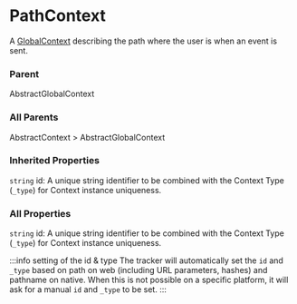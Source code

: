 # PathContext
A [GlobalContext](/taxonomy/reference/global-contexts/overview.md) describing the path where the user is when an event is sent.

### Parent
AbstractGlobalContext

### All Parents
AbstractContext > AbstractGlobalContext

### Inherited Properties
`string` id: A unique string identifier to be combined with the Context Type (`_type`) 
for Context instance uniqueness.

### All Properties
`string` id: A unique string identifier to be combined with the Context Type (`_type`) 
for Context instance uniqueness.

:::info setting of the id & type
The tracker will automatically set the `id` and `_type` based on path on web (including URL parameters, hashes) and pathname on native. When this is not possible on a specific platform, it will ask for a manual `id` and `_type` to be set.
:::
